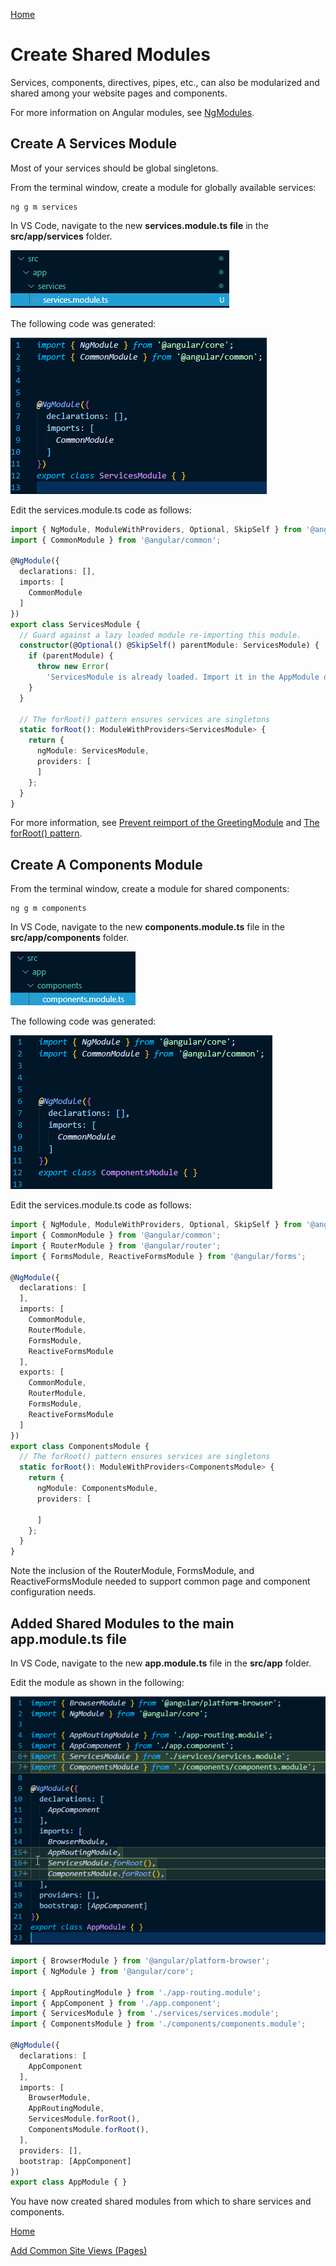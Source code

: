 [Home](README.md)

# Create Shared Modules

Services, components, directives, pipes, etc., can also be modularized and shared among your website pages and components. 

For more information on Angular modules, see [NgModules](https://angular.io/guide/ngmodule#shared-modules). 

## Create A Services Module 

Most of your services should be global singletons. 

From the terminal window, create a module for globally available services: 

```
ng g m services
```

In VS Code, navigate to the new **services.module.ts file** in the **src/app/services** folder.

![image.png](/.attachments/image-5e943e9f-b498-4cfd-808e-73dcd18865fd.png)

The following code was generated:

![image.png](/.attachments/image-04e1fbec-0584-445f-befe-c8fea9c817c3.png)

Edit the services.module.ts code as follows:

``` typescript
import { NgModule, ModuleWithProviders, Optional, SkipSelf } from '@angular/core';
import { CommonModule } from '@angular/common';

@NgModule({
  declarations: [],
  imports: [
    CommonModule
  ]
})
export class ServicesModule {
  // Guard against a lazy loaded module re-importing this module.
  constructor(@Optional() @SkipSelf() parentModule: ServicesModule) {
    if (parentModule) {
      throw new Error(
        'ServicesModule is already loaded. Import it in the AppModule only');
    }
  }

  // The forRoot() pattern ensures services are singletons
  static forRoot(): ModuleWithProviders<ServicesModule> {
    return {
      ngModule: ServicesModule,
      providers: [
      ]
    };
  }
}
```

For more information, see [Prevent reimport of the GreetingModule](https://angular.io/guide/singleton-services#prevent-reimport-of-the-greetingmodule) and [The forRoot() pattern](https://angular.io/guide/singleton-services#the-forroot-pattern).

## Create A Components Module 

From the terminal window, create a module for shared components: 

```
ng g m components
```

In VS Code, navigate to the new **components.module.ts** file in the **src/app/components** folder.

![image.png](/.attachments/image-8e73b190-8c1e-4a9b-809a-fe7457f0d439.png)

The following code was generated:

![image.png](/.attachments/image-53790796-d6e0-4fa8-a42b-bc7eacbf1972.png)

Edit the services.module.ts code as follows:

``` typescript
import { NgModule, ModuleWithProviders, Optional, SkipSelf } from '@angular/core';
import { CommonModule } from '@angular/common';
import { RouterModule } from '@angular/router';
import { FormsModule, ReactiveFormsModule } from '@angular/forms';

@NgModule({
  declarations: [
  ],
  imports: [
    CommonModule,
    RouterModule,
    FormsModule,
    ReactiveFormsModule
  ],
  exports: [
    CommonModule,
    RouterModule,
    FormsModule,
    ReactiveFormsModule
  ]
})
export class ComponentsModule {
  // The forRoot() pattern ensures services are singletons
  static forRoot(): ModuleWithProviders<ComponentsModule> {
    return {
      ngModule: ComponentsModule,
      providers: [

      ]
    };
  }
}
```

Note the inclusion of the RouterModule, FormsModule, and ReactiveFormsModule needed to support common page and component configuration needs.

## Added Shared Modules to the main app.module.ts file

In VS Code, navigate to the new **app.module.ts** file in the **src/app** folder.

Edit the module as shown in the following:

![image.png](/.attachments/image-a61b37cd-70e4-401f-97b1-ba2e643957ad.png)

``` typescript
import { BrowserModule } from '@angular/platform-browser';
import { NgModule } from '@angular/core';

import { AppRoutingModule } from './app-routing.module';
import { AppComponent } from './app.component';
import { ServicesModule } from './services/services.module';
import { ComponentsModule } from './components/components.module';

@NgModule({
  declarations: [
    AppComponent
  ],
  imports: [
    BrowserModule,
    AppRoutingModule,
    ServicesModule.forRoot(),
    ComponentsModule.forRoot(),
  ],
  providers: [],
  bootstrap: [AppComponent]
})
export class AppModule { }
```

You have now created shared modules from which to share services and components. 

[Home](README.md)

[Add Common Site Views (Pages)](Add-Common-Site-Views-\(Pages\).md)